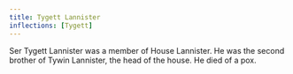 ```yaml
---
title: Tygett Lannister
inflections: [Tygett]
---
```


Ser Tygett Lannister was a member of House Lannister. He was the second brother of Tywin Lannister, the head of the house. He died of a pox. 


